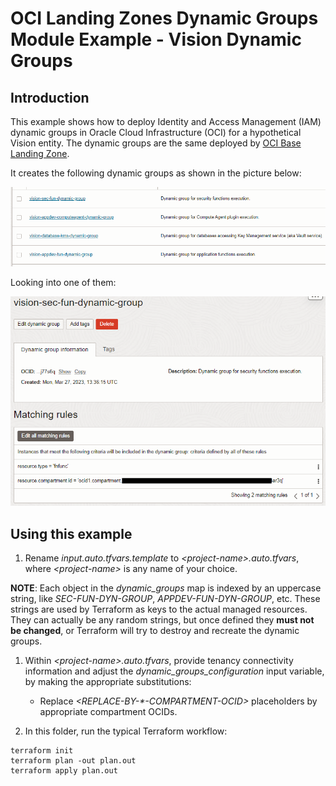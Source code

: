 # OCI Landing Zones Dynamic Groups Module Example - Vision Dynamic Groups

## Introduction

This example shows how to deploy Identity and Access Management (IAM) dynamic groups in Oracle Cloud Infrastructure (OCI) for a hypothetical Vision entity. The dynamic groups are the same deployed by [OCI Base Landing Zone](https://github.com/oracle-quickstart/oci-cis-landingzone-quickstart).

It creates the following dynamic groups as shown in the picture below:

![Dynamic Groups](./images/dynamic-groups.PNG)

Looking into one of them:

![Security Functions Dynamic Group](./images/security-functions-dynamic-group.PNG)

## Using this example
1. Rename *input.auto.tfvars.template* to *\<project-name\>.auto.tfvars*, where *\<project-name\>* is any name of your choice.

**NOTE**: Each object in the *dynamic_groups* map is indexed by an uppercase string, like *SEC-FUN-DYN-GROUP*, *APPDEV-FUN-DYN-GROUP*, etc. These strings are used by Terraform as keys to the actual managed resources. They can actually be any random strings, but once defined they **must not be changed**, or Terraform will try to destroy and recreate the dynamic groups.

1. Within *\<project-name\>.auto.tfvars*, provide tenancy connectivity information and adjust the *dynamic_groups_configuration* input variable, by making the appropriate substitutions:
   - Replace *\<REPLACE-BY-\*-COMPARTMENT-OCID\>* placeholders by appropriate compartment OCIDs.

2. In this folder, run the typical Terraform workflow:
```
terraform init
terraform plan -out plan.out
terraform apply plan.out
```